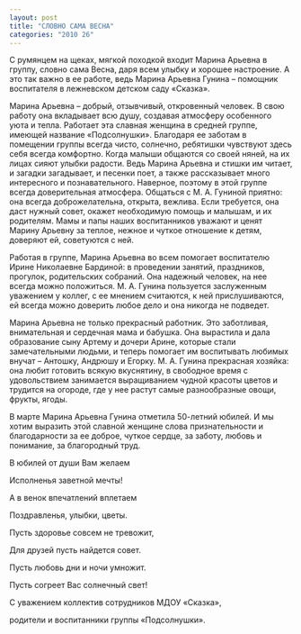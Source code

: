 ```yaml
---
layout: post
title: "СЛОВНО САМА ВЕСНА"
categories: "2010 26"
---
```


С румянцем на щеках, мягкой походкой входит Марина Арьевна в группу, словно сама Весна, даря всем улыбку и хорошее настроение. А это так важно в ее работе, ведь Марина Арьевна Гунина – помощник воспитателя в лежневском детском саду «Сказка».

Марина Арьевна – добрый, отзывчивый, откровенный человек. В свою работу она вкладывает всю душу, создавая атмосферу особенного уюта и тепла. Работает эта славная женщина в средней группе, имеющей название «Подсолнушки». Благодаря ее заботам в помещении группы всегда чисто, солнечно, ребятишки чувствуют здесь себя всегда комфортно. Когда малыши общаются со своей няней, на их лицах сияют улыбки радости. Ведь Марина Арьевна и стишки им читает, и загадки загадывает, и песенки поет, а также рассказывает много интересного и познавательного. Наверное, поэтому в этой группе всегда доверительная атмосфера. Общаться с М. А. Гуниной приятно: она всегда доброжелательна, открыта, вежлива. Если требуется, она даст нужный совет, окажет необходимую помощь и малышам, и их родителям. Мамы и папы наших воспитанников уважают и ценят Марину Арьевну за теплое, нежное и чуткое отношение к детям, доверяют ей, советуются с ней.

Работая в группе, Марина Арьевна во всем помогает воспитателю Ирине Николаевне Бардиной: в проведении занятий, праздников, прогулок, родительских собраний. Она надежный человек, на нее всегда можно положиться. М. А. Гунина пользуется заслуженным уважением у коллег, с ее мнением считаются, к ней прислушиваются, ей всегда можно доверить любое дело и она никогда не подведет.

Марина Арьевна не только прекрасный работник. Это заботливая, внимательная и сердечная мама и бабушка. Она вырастила и дала образование сыну Артему и дочери Арине, которые стали замечательными людьми, и теперь помогает им воспитывать любимых внучат – Антошку, Андрюшу и Егорку. М. А. Гунина прекрасная хозяйка: она любит готовить всякую вкуснятину, в свободное время с удовольствием занимается выращиванием чудной красоты цветов и трудится на огороде, где у нее растут самые разнообразные овощи, фрукты, ягоды.

В марте Марина Арьевна Гунина отметила 50-летний юбилей. И мы хотим выразить этой славной женщине слова признательности и благодарности за ее доброе, чуткое сердце, за заботу, любовь и понимание, за благородный труд.

В юбилей от души Вам желаем

Исполненья заветной мечты!

А в венок впечатлений вплетаем

Поздравленья, улыбки, цветы.

Пусть здоровье совсем не тревожит,

Для друзей пусть найдется совет.

Пусть любовь дни и ночи умножит.

Пусть согреет Вас солнечный свет!

С уважением коллектив сотрудников МДОУ «Сказка»,

родители и воспитанники группы «Подсолнушки».



